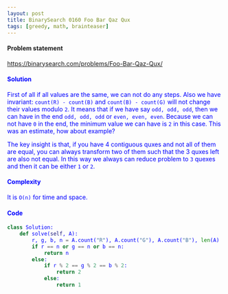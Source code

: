 ```yaml
---
layout: post
title: BinarySearch 0160 Foo Bar Qaz Qux
tags: [greedy, math, brainteaser]
---
```


#### Problem statement

<a href="https://binarysearch.com/problems/Foo-Bar-Qaz-Qux/"> <font color = blue>https://binarysearch.com/problems/Foo-Bar-Qaz-Qux/

#### Solution
First of all if all values are the same, we can not do any steps.
Also we have invariant: `count(R) - count(B)` and `count(B) - count(G)` will not change their values modulo `2`. It means that if we have say `odd, odd, odd`, then we can have in the end `odd, odd, odd` or `even, even, even`. Because we can not have `0` in the end, the minimum value we can have is `2` in this case. This was an estimate, how about example?

The key insight is that, if you have 4 contiguous quxes and not all of them are equal, you can always transform two of them such that the 3 quxes left are also not equal. In this way we always can reduce problem to `3` quexes and then it can be either `1` or `2`.

#### Complexity
It is `O(n)` for time and space.

#### Code
```python
class Solution:
    def solve(self, A):
        r, g, b, n = A.count("R"), A.count("G"), A.count("B"), len(A)
        if r == n or g == n or b == n:
            return n
        else:
            if r % 2 == g % 2 == b % 2:
                return 2
            else:
                return 1
```
